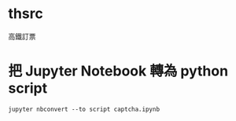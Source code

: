 # thsrc
高鐵訂票

# 把 Jupyter Notebook 轉為 python script

```
jupyter nbconvert --to script captcha.ipynb
```
